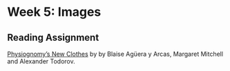 # Week 5: Images

## Reading Assignment

[Physiognomy’s New Clothes](https://medium.com/@blaisea/physiognomys-new-clothes-f2d4b59fdd6a) by by Blaise Agüera y Arcas, Margaret Mitchell and Alexander Todorov.
